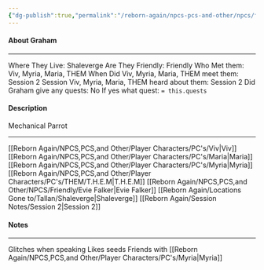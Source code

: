 ```yaml
---
{"dg-publish":true,"permalink":"/reborn-again/npcs-pcs-and-other/npcs/friendly/graham/"}
---
```



#### About Graham
---
Where They Live: Shaleverge
Are They Friendly: Friendly 
Who Met them: Viv, Myria, Maria, THEM
When Did Viv, Myria, Maria, THEM meet them: Session 2
Session Viv, Myria, Maria, THEM heard about them: Session 2
Did Graham give any quests: No
	If yes what quest: `= this.quests`


#### Description
Mechanical Parrot

---
[[Reborn Again/NPCS,PCS,and Other/Player Characters/PC's/Viv\|Viv]]
[[Reborn Again/NPCS,PCS,and Other/Player Characters/PC's/Maria\|Maria]]
[[Reborn Again/NPCS,PCS,and Other/Player Characters/PC's/Myria\|Myria]]
[[Reborn Again/NPCS,PCS,and Other/Player Characters/PC's/THEM/T.H.E.M\|T.H.E.M]]
[[Reborn Again/NPCS,PCS,and Other/NPCS/Friendly/Evie Falker\|Evie Falker]]
[[Reborn Again/Locations Gone to/Tallan/Shaleverge\|Shaleverge]]
[[Reborn Again/Session Notes/Session 2\|Session 2]]

#### Notes
---
Glitches when speaking 
Likes seeds
Friends with [[Reborn Again/NPCS,PCS,and Other/Player Characters/PC's/Myria\|Myria]]  

